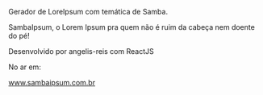 Gerador de LoreIpsum com temática de Samba.

SambaIpsum, o Lorem Ipsum pra quem não é ruim da cabeça nem doente do pé!

Desenvolvido por angelis-reis com ReactJS

No ar em:

www.sambaipsum.com.br
